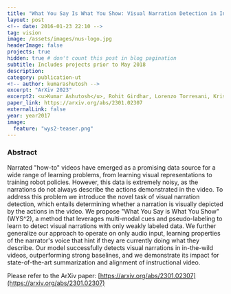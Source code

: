 ```yaml
---
title: "What You Say Is What You Show: Visual Narration Detection in Instructional Videos"
layout: post
<!-- date: 2016-01-23 22:10 -->
tag: vision
image: /assets/images/nus-logo.jpg
headerImage: false
projects: true
hidden: true # don't count this post in blog pagination
subtitle: Includes projects prior to May 2018
description: 
category: publication-ut
<!-- author: kumarashutosh -->
excerpt: "ArXiv 2023"
excerpt2: <u>Kumar Ashutosh</u>, Rohit Girdhar, Lorenzo Torresani, Kristen Grauman
paper_link: https://arxiv.org/abs/2301.02307
externalLink: false
year: year2017
image:
  feature: "wys2-teaser.png"
---
```


### Abstract &nbsp;

Narrated "how-to" videos have emerged as a promising data source for a wide range of learning problems, from learning visual representations to training robot policies. However, this data is extremely noisy, as the narrations do not always describe the actions demonstrated in the video. To address this problem we introduce the novel task of visual narration detection, which entails determining whether a narration is visually depicted by the actions in the video. We propose "What You Say is What You Show" (WYS^2), a method that leverages multi-modal cues and pseudo-labeling to learn to detect visual narrations with only weakly labeled data. We further generalize our approach to operate on only audio input, learning properties of the narrator's voice that hint if they are currently doing what they describe. Our model successfully detects visual narrations in in-the-wild videos, outperforming strong baselines, and we demonstrate its impact for state-of-the-art summarization and alignment of instructional video.

Please refer to the ArXiv paper: [https://arxiv.org/abs/2301.02307](https://arxiv.org/abs/2301.02307)